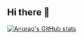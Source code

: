 ## Hi there 👋

[![Anurag's GitHub stats](https://github-readme-stats.vercel.app/api?username=CKopoer&show_icons=true&theme=tokyonight)](https://b23.tv/iEJTnPp)

<!--
**CKopoer/CKopoer** is a ✨ _special_ ✨ repository because its `README.md` (this file) appears on your GitHub profile.

Here are some ideas to get you started:

- 🔭 I’m currently working on ...
- 🌱 I’m currently learning ...
- 👯 I’m looking to collaborate on ...
- 🤔 I’m looking for help with ...
- 💬 Ask me about ...
- 📫 How to reach me: ...
- 😄 Pronouns: ...
- ⚡ Fun fact: ...
-->
